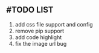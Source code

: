 #TODO LIST
---

1. add css file support and config
2. remove pip support
3. add code highlight
4. fix the image url bug
